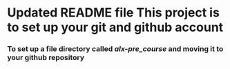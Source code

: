 # Updated README file This project is to set up your git and github account
### To set up a file directory called *alx-pre_course* and moving it to your github  repository
